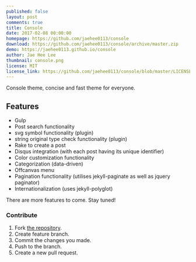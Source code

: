 ```yaml
---
published: false
layout: post
comments: true
title: Console
date: 2017-02-08 00:00:00
homepage: https://github.com/jaehee0113/console
download: https://github.com/jaehee0113/console/archive/master.zip
demo: https://jaehee0113.github.io/console
author: Jae Hee Lee
thumbnail: console.png
license: MIT
license_link: https://github.com/jaehee0113/console/blob/master/LICENSE.txt
---
```


Console theme, concise and fast theme for everyone.

## Features

* Gulp
* Post search functionality
* svg symbol functionality (plugin)
* string original type check functionality (plugin)
* Rake to create a post
* Disqus integration (with each post having its unique identifier)
* Color customization functionality
* Categorization (data-driven)
* Offcanvas menu
* Pagination functionality (utilises jekyll-paginate as well as jquery paginator)
* Internationalization (uses jekyll-polyglot)

There are more features to come. Stay tuned!

### Contribute

1. Fork [the repository](https://github.com/jaehee0113/console).
2. Create feature branch.
3. Commit the changes you made.
4. Push to the branch.
5. Create a new pull request.
